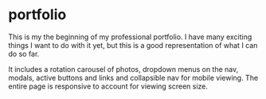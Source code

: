 # portfolio

This is my the beginning of my professional portfolio. I have many exciting things I want to do with it yet, but this is a good representation of what I can do so far.

It includes a rotation carousel of photos, dropdown menus on the nav, modals, active buttons and links and collapsible nav for mobile viewing.  The entire page is responsive to account for viewing screen size.